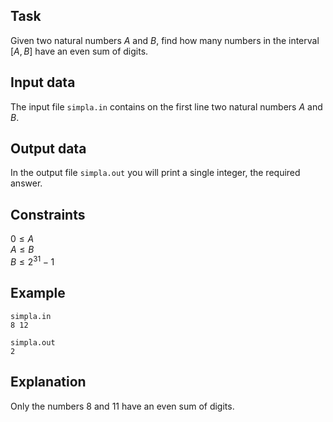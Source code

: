 ## Task

Given two natural numbers $A$ and $B$, find how many numbers in the interval $[A, B]$ have an even sum of digits.

## Input data

The input file `simpla.in` contains on the first line two natural numbers $A$ and $B$.

## Output data

In the output file `simpla.out` you will print a single integer, the required answer.

## Constraints

$0 \leq A$  
$A \leq B$  
$B \leq 2^{31} - 1$ 

## Example

`simpla.in`  
`8 12`  
  
`simpla.out`  
`2` 

## Explanation

Only the numbers $8$ and $11$ have an even sum of digits.